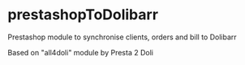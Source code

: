 prestashopToDolibarr
====================

Prestashop module to synchronise clients, orders and bill to Dolibarr

Based on "all4doli" module by Presta 2 Doli
